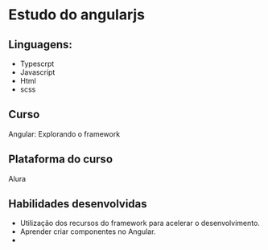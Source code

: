 # Estudo do angularjs

## Linguagens:
- Typescrpt
- Javascript
- Html
- scss

## Curso
Angular: Explorando o framework

## Plataforma do curso
Alura

## Habilidades desenvolvidas
- Utilização dos recursos do framework para acelerar o desenvolvimento.
- Aprender criar componentes no Angular.
- 






